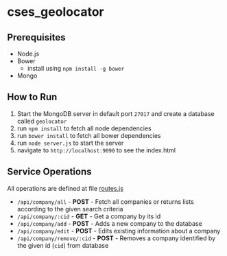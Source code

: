# cses_geolocator

## Prerequisites
 * Node.js
 * Bower
   * install using `npm install -g bower`
 * Mongo

## How to Run
 1. Start the MongoDB server in default port `27017` and create a database called `geolocator`
 1. run `npm install` to fetch all node dependencies
 2. run `bower install` to fetch all bower dependencies
 3. run `node server.js` to start the server
 4. navigate to `http://localhost:9090` to see the index.html
 
## Service Operations
  All operations are defined at file [routes.js](app/routes.js)

 * `/api/company/all` - __POST__ - Fetch all companies or returns lists according to the given search criteria
 * `/api/company/:cid` - __GET__ - Get a company by its id
 * `/api/company/add` - __POST__ - Adds a new company to the database
 * `/api/company/edit` - __POST__ - Edits existing information about a company
 * `/api/company/remove/:cid` - __POST__ - Removes a company identified by the given id (`cid`) from database
